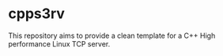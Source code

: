 # cpps3rv
This repository aims to provide a clean template for a C++ High performance Linux TCP server.
